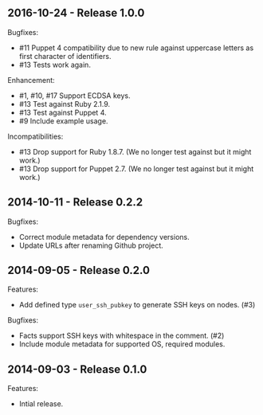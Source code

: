 2016-10-24 - Release 1.0.0
--------------------------

Bugfixes:

* #11 Puppet 4 compatibility due to new rule against uppercase letters as
first character of identifiers.
* #13 Tests work again.

Enhancement:

* #1, #10, #17 Support ECDSA keys.
* #13 Test against Ruby 2.1.9.
* #13 Test against Puppet 4.
* #9 Include example usage.

Incompatibilities:

* #13 Drop support for Ruby 1.8.7. (We no longer test against but it might
work.)
* #13 Drop support for Puppet 2.7. (We no longer test against but it might
work.)


2014-10-11 - Release 0.2.2
--------------------------

Bugfixes:

* Correct module metadata for dependency versions.
* Update URLs after renaming Github project.

2014-09-05 - Release 0.2.0
--------------------------

Features:

* Add defined type `user_ssh_pubkey` to generate SSH keys on nodes. (#3)

Bugfixes:

* Facts support SSH keys with whitespace in the comment. (#2)
* Include module metadata for supported OS, required modules.

2014-09-03 - Release 0.1.0
--------------------------

Features:

* Intial release.

